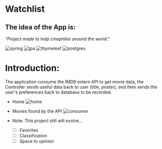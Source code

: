 # Watchlist

## The idea of the App is:
_"Project made to help cinephiles around the world."_

![spring](https://img.shields.io/badge/Spring-6DB33F?logo=spring&logoColor=white)
![jpa](https://img.shields.io/badge/Made%20with-JPA-brightgreen)
![thymeleaf](https://img.shields.io/badge/-Thymeleaf-brightgreen)
![postgres](https://img.shields.io/badge/PostgreSQL-316192?logo=postgresql&logoColor=white)

 # Introduction:
 
The application consume the IMDB extern API to get movie data, the Controller sends useful data back to user (title, poster), and then sends the user's preferences back to database to be recorded.

* Home
![home](https://github.com/andarino/watchlist-SQL/blob/main/img/home.png)

* Movies found by the API
![consumer](https://github.com/andarino/watchlist-SQL/blob/main/img/pesquisa.png)

* Note: This project still will evolve...
  - [ ] Favorites
  - [ ] Classification 
  - [ ] Space to opinion
